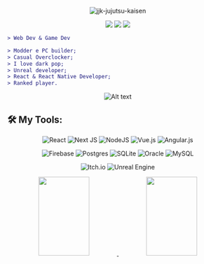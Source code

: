 

<div align="center">

![jjk-jujutsu-kaisen](https://github.com/user-attachments/assets/c6c7967e-d74c-4030-9437-5c86d0684004)
</div>

<div align="center">
  <a href="https://www.youtube.com/@Naki.Official" target="_blank"><img src="https://img.shields.io/badge/YouTube-FF0000?style=for-the-badge&logo=youtube&logoColor=white" target="_blank"></a>
  <a href="https://www.instagram.com/iam.nakidori/" target="_blank"><img src="https://img.shields.io/badge/-Instagram-%23E4405F?style=for-the-badge&logo=instagram&logoColor=white" target="_blank"></a>
 	<a href="https://www.twitch.tv/ynakidori" target="_blank"><img src="https://img.shields.io/badge/Twitch-9146FF?style=for-the-badge&logo=twitch&logoColor=white" target="_blank"></a>  
</div>


<div align="left">

<p>
  
```diff
> Web Dev & Game Dev 

> Modder e PC builder;
> Casual Overclocker;
> I love dark pop;
> Unreal developer;
> React & React Native Developer;
> Ranked player.
```
</p>  
</div>

<div align="center">
  
  ![Alt text](https://spotify-recently-played-readme.vercel.app/api?user=cmxoyh05roga933e54d1xig7p)
</div>
</div>

## 🛠 **My Tools:**

<div align="center">

![React](https://img.shields.io/badge/react-%2320232a.svg?style=for-the-badge&logo=react&logoColor=%2361DAFB)
![Next JS](https://img.shields.io/badge/Next-black?style=for-the-badge&logo=next.js&logoColor=white)
![NodeJS](https://img.shields.io/badge/node.js-6DA55F?style=for-the-badge&logo=node.js&logoColor=white)
![Vue.js](https://img.shields.io/badge/vuejs-%2335495e.svg?style=for-the-badge&logo=vuedotjs&logoColor=%234FC08D)
![Angular.js](https://img.shields.io/badge/angular.js-%23E23237.svg?style=for-the-badge&logo=angularjs&logoColor=white)

![Firebase](https://img.shields.io/badge/Firebase-039BE5?style=for-the-badge&logo=Firebase&logoColor=white)
![Postgres](https://img.shields.io/badge/postgres-%23316192.svg?style=for-the-badge&logo=postgresql&logoColor=white)
![SQLite](https://img.shields.io/badge/sqlite-%2307405e.svg?style=for-the-badge&logo=sqlite&logoColor=white)
![Oracle](https://img.shields.io/badge/Oracle-F80000?style=for-the-badge&logo=oracle&logoColor=white)
![MySQL](https://img.shields.io/badge/mysql-%2300f.svg?style=for-the-badge&logo=mysql&logoColor=white)

![Itch.io](https://img.shields.io/badge/Itch-%23FF0B34.svg?style=for-the-badge&logo=Itch.io&logoColor=white)
![Unreal Engine](https://img.shields.io/badge/unrealengine-%23313131.svg?style=for-the-badge&logo=unrealengine&logoColor=white)
</div>


<div align="center">
<a href="https://github.com/yNakidori">
  <img height="180em" width="48%" src="https://github-readme-stats.vercel.app/api?username=yNakidori&show_icons=true&theme=dracula&include_all_commits=true&count_private=true"/>
  <img height="180em" width="48%" src="https://github-readme-stats.vercel.app/api/top-langs/?username=yNakidori&layout=compact&langs_count=7&theme=dracula"/>
</div>

